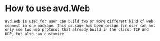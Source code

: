 How to use avd.Web
===================================
	avd.Web is used for user can build two or more different kind of web connect in one package. This package has been design for user can not only use two web protocol that already build in the class: TCP and UDP, but also can customize